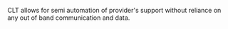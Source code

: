 CLT allows for semi automation of provider's support without reliance on any out of band communication and data. 
